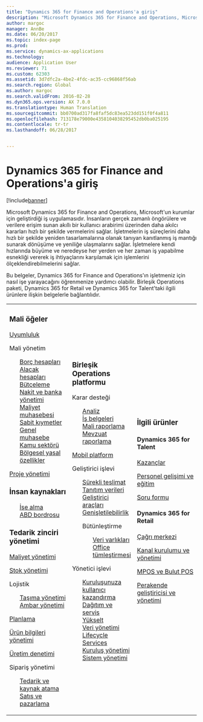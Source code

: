 ```yaml
---
title: "Dynamics 365 for Finance and Operations'a giriş"
description: "Microsoft Dynamics 365 for Finance and Operations, Microsoft'un kurumlar için geliştirdiği iş uygulamasıdır. Bu sayfa, ürün hakkında bilgi edinmenize ve ürünü kullanmaya başlamanıza yardımcı olur."
author: margoc
manager: AnnBe
ms.date: 06/20/2017
ms.topic: index-page
ms.prod: 
ms.service: dynamics-ax-applications
ms.technology: 
audience: Application User
ms.reviewer: 71
ms.custom: 62303
ms.assetid: 3d7dfc2a-4be2-4fdc-ac35-cc96868f56ab
ms.search.region: Global
ms.author: margoc
ms.search.validFrom: 2016-02-28
ms.dyn365.ops.version: AX 7.0.0
ms.translationtype: Human Translation
ms.sourcegitcommit: bb0700ad317fa8faf5dc83ea523dd151f0f4a811
ms.openlocfilehash: 713178e79000e4358104038295452db0ba025195
ms.contentlocale: tr-tr
ms.lasthandoff: 06/28/2017


---
```

# <a name="introduction-to-dynamics-365-finance-and-operations"></a>Dynamics 365 for Finance and Operations'a giriş

[!include[banner](includes/banner.md)]

Microsoft Dynamics 365 for Finance and Operations, Microsoft'un kurumlar için geliştirdiği iş uygulamasıdır. İnsanların gerçek zamanlı öngörülere ve verilere erişim sunan akıllı bir kullanıcı arabirimi üzerinden daha akılcı kararları hızlı bir şekilde vermelerini sağlar. İşletmelerin iş süreçlerini daha hızlı bir şekilde yeniden tasarlamalarına olanak tanıyan kanıtlanmış iş mantığı sunarak dönüşüme ve yeniliğe ulaşmalarını sağlar. İşletmelere kendi hızlarında büyüme ve neredeyse her yerden ve her zaman iş yapabilme esnekliği vererek iş ihtiyaçlarını karşılamak için işlemlerini ölçeklendirebilmelerini sağlar. 

Bu belgeler, Dynamics 365 for Finance and Operations'ın işletmeniz için nasıl işe yarayacağını öğrenmenize yardımcı olabilir. Birleşik Operations paketi, Dynamics 365 for Retail ve Dynamics 365 for Talent'taki ilgili ürünlere ilişkin belgelerle bağlantılıdır. 

<table>
<colgroup>
<col width="33%" />
<col width="33%" />
<col width="33%" />
</colgroup>
<tbody>
<tr class="odd">
<td><h3>Mali öğeler</h3>
<p><a href="../financials/general-ledger/audit-policy-rules">Uyumluluk</a></p>
<p>Mali yönetim</p>
<ul style="list-style-type:none">
<li><a href="../financials/accounts-payable/accounts-payable">Borç hesapları</a></li>
<li><a href="../financials/accounts-receivable/accounts-receivable">Alacak hesapları</a></li>
<li><a href="../financials/budgeting/budgeting-overview">Bütçeleme</a></li>
<li><a href="../financials/cash-bank-management/cash-bank-management">Nakit ve banka yönetimi</a></li>
<li><a href="../financials/cost-accounting/cost-accounting-home-page">Maliyet muhasebesi</a></li>
<li><a href="../financials/fixed-assets/fixed-assets">Sabit kıymetler</a></li>
<li><a href="../financials/general-ledger/general-ledger">Genel muhasebe</a></li>
<li><a href="../financials/public-sector/public-sector-functionality">Kamu sektörü</a></li>
<li><a href="../dev-itpro/lcs-solutions/country-region">Bölgesel yasal özellikler</a></li></ul>
<p><a href="../financials/project-management/overview-project-management-accounting">Proje yönetimi</a></p>
<H3>İnsan kaynakları</h3>
  <ul style="list-style-type:none">
<li><a href="hr/manage-recruiting-process">İşe alma</a></li>
<li><a href="hr/localizations/noam-usa-payroll">ABD bordrosu</a></li>
</ul>
<h3>Tedarik zinciri yönetimi</h3>
<p><a href="../supply-chain/cost-management/costing-sheets">Maliyet yönetimi</a></p>
<p><a href="../supply-chain/inventory/inventory-locations">Stok yönetimi</a></p>
<p>Lojistik</p>
<ul style="list-style-type:none"><li><a href="../supply-chain/transportation/transportation-management-overview">Taşıma yönetimi</a></li>
<li><a href="../supply-chain/warehousing/warehouse-configuration">Ambar yönetimi</a></li></ul>
<p><a href="../supply-chain/master-planning/master-plans">Planlama</a></p>
  <p><a href="../supply-chain/pim/set-up-maintain-product-configuration-model">Ürün bilgileri yönetimi</a></p>
  <p><a href="../supply-chain/production-control/create-production-orders">Üretim denetimi</a></p>
<p>Sipariş yönetimi</p>
  <ul style="list-style-type:none"><li><a href="../supply-chain/procurement/procurement-sourcing-overview">Tedarik ve kaynak atama</a></li>
  <li><a href="../supply-chain/sales-marketing/overview-sales-marketing">Satış ve pazarlama</a></li></ul>
</td>
<td>
<h3>Birleşik Operations platformu</h3>
<p>Karar desteği</p>
<ul style="list-style-type:none"><li><a href="../dev-itpro/analytics/analytics">Analiz</a></li>
 <li><a href="../dev-itpro/analytics/document-reporting-services">İş belgeleri</a></li>
<li><a href="../dev-itpro/analytics/financial-reporting-intro">Mali raporlama</a></li>
<li><a href="../dev-itpro/analytics/general-electronic-reporting">Mevzuat raporlama</a></li></ul>

<p><a href="../dev-itpro/mobile-apps/mobile-platform">Mobil platform</a></p>

 <p>Geliştirici işlevi</p>
<ul style="list-style-type:none">
<li><a href="../dev-itpro/dev-tools/continuous-delivery-home-page">Sürekli teslimat</a></li>
<li><a href="../dev-itpro/get-started/demo-data">Tanıtım verileri</a></li>
<li><a href="../dev-itpro/dev-tools/developer-home-page">Geliştirici araçları</a></li>
<li><a href="../dev-itpro/extensibility/customize-model-elements-extensions">Genişletilebilirlik</a></li>
<li><p>Bütünleştirme</p>
<ul style="list-style-type:none"><li><a href="../dev-itpro/data-entities/data-entities">Veri varlıkları</a></li>
<li><a href="../dev-itpro/office-integration/office-integration">Office tümleştirmesi</a></li></ul></li></ul>

<p>Yönetici işlevi<p>
<ul style="list-style-type:none">
<li><a href="../fin-and-ops/get-started/onboarding-home">Kuruluşunuza kullanıcı kazandırma</a></li>
<li><a href="../dev-itpro/deployment/deploy-demo-environment">Dağıtım ve servis</a></li>
<li><a href="../dev-itpro/migration-upgrade/upgrade-home-page">Yükselt</a></li>
<li><a href="../dev-itpro/data-entities/data-management-integration-data-entity">Veri yönetimi</a></li>
<li><a href="../dev-itpro/lifecycle-services/lcs">Lifecycle Services</a></li>
<li><a href="../fin-and-ops/organization-administration/organization-administration-home-page">Kuruluş yönetimi</a></li>
<li><a href="../dev-itpro/sysadmin/system-administration-home-page">Sistem yönetimi</a></li>
</ul>
</td>
<td>
<h3>İlgili ürünler</h3>
<h4>Dynamics 365 for Talent</h4>
<p><a href="../talent/manage-benefit-program">Kazançlar</a></p>
<p><a href="../talent/performance-management-overview">Personel gelişimi ve eğitim</a></p>
<p><a href="../talent/questionnaires">Soru formu</a></p>

<h4>Dynamics 365 for Retail</h4>
<p><a href="../retail/call-center-functionality">Çağrı merkezi</p>
<p><a href="../retail/define-maintain-retail-channels">Kanal kurulumu ve yönetimi</p>
<p><a href="../retail/retail-peripherals-overview">MPOS ve Bulut POS</p>
<p><a href="../retail/dev-itpro/dev-retail-home-page">Perakende geliştiricisi ve yönetimi</p>

</td>
</tr>

</tbody>
</table>

